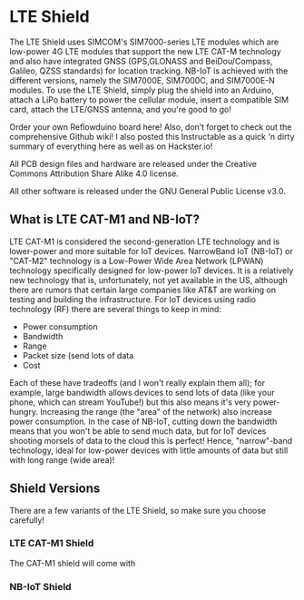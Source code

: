 # LTE Shield
The LTE Shield uses SIMCOM's SIM7000-series LTE modules which are low-power 4G LTE modules that support the new LTE CAT-M technology and also have integrated GNSS (GPS,GLONASS and BeiDou/Compass, Galileo, QZSS standards) for location tracking. NB-IoT is achieved with the different versions, namely the SIM7000E, SIM7000C, and SIM7000E-N modules. To use the LTE Shield, simply plug the shield into an Arduino, attach a LiPo battery to power the cellular module, insert a compatible SIM card, attach the LTE/GNSS antenna, and you're good to go!

Order your own Reflowduino board here! Also, don’t forget to check out the comprehensive Github wiki! I also posted this Instructable as a quick 'n dirty summary of everything here as well as on Hackster.io!

All PCB design files and hardware are released under the Creative Commons Attribution Share Alike 4.0 license.

All other software is released under the GNU General Public License v3.0.

## What is LTE CAT-M1 and NB-IoT?
LTE CAT-M1 is considered the second-generation LTE technology and is lower-power and more suitable for IoT devices. NarrowBand IoT (NB-IoT) or "CAT-M2" technology is a Low-Power Wide Area Network (LPWAN) technology specifically designed for low-power IoT devices. It is a relatively new technology that is, unfortunately, not yet available in the US, although there are rumors that certain large companies like AT&T are working on testing and building the infrastructure. For IoT devices using radio technology (RF) there are several things to keep in mind:

- Power consumption
- Bandwidth
- Range
- Packet size (send lots of data
- Cost

Each of these have tradeoffs (and I won't really explain them all); for example, large bandwidth allows devices to send lots of data (like your phone, which can stream YouTube!) but this also means it's very power-hungry. Increasing the range (the "area" of the network) also increase power consumption. In the case of NB-IoT, cutting down the bandwidth means that you won't be able to send much data, but for IoT devices shooting morsels of data to the cloud this is perfect! Hence, "narrow"-band technology, ideal for low-power devices with little amounts of data but still with long range (wide area)!

## Shield Versions
There are a few variants of the LTE Shield, so make sure you choose carefully!

### LTE CAT-M1 Shield
The CAT-M1 shield will come with 

### NB-IoT Shield

